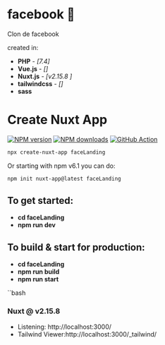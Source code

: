# facebook 🚀
Clon de facebook 

created in:
* **PHP**           - *[7.4]*
* **Vue.js**        - *[]*
* **Nuxt.js**       - *[v2.15.8 ]*
* **tailwindcss**   - *[]*
* **sass**  

# Create Nuxt App

[![NPM version](https://img.shields.io/npm/v/create-nuxt-app.svg?style=flat)](https://npmjs.com/package/create-nuxt-app)
[![NPM downloads](https://img.shields.io/npm/dm/create-nuxt-app.svg?style=flat)](https://npmjs.com/package/create-nuxt-app)
[![GitHub Action](https://github.com/nuxt/create-nuxt-app/workflows/ci/badge.svg?branch=master)](https://github.com/nuxt/create-nuxt-app/actions?query=branch%3Amaster++)

```bash
npx create-nuxt-app faceLanding
```
Or starting with npm v6.1 you can do:
```bash
npm init nuxt-app@latest faceLanding
```
## To get started:

* **cd faceLanding**
* **npm run dev**

## To build & start for production:

* **cd faceLanding**
* **npm run build**
* **npm run start**

``bash
   
   ### Nuxt @ v2.15.8 ###                                    
  * Listening: http://localhost:3000/
  * Tailwind Viewer:http://localhost:3000/_tailwind/     

```